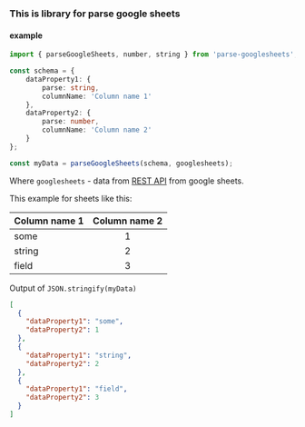 ### This is library for parse google sheets


#### example

```typescript
import { parseGoogleSheets, number, string } from 'parse-googlesheets';

const schema = {
    dataProperty1: {
        parse: string,
        columnName: 'Column name 1'
    },
    dataProperty2: {
        parse: number,
        columnName: 'Column name 2'
    }
};

const myData = parseGoogleSheets(schema, googlesheets);
```
Where `googlesheets` - data from [REST API](https://www.freecodecamp.org/news/cjn-google-sheets-as-json-endpoint/) from google sheets.

This example for sheets like this:

|Column name 1|Column name 2|
|---|:----:|
|some|1|
|string|2|
|field|3|

Output of `JSON.stringify(myData)`

```json
[
  {
    "dataProperty1": "some",
    "dataProperty2": 1
  },
  {
    "dataProperty1": "string",
    "dataProperty2": 2
  },
  {
    "dataProperty1": "field",
    "dataProperty2": 3
  }
]
```